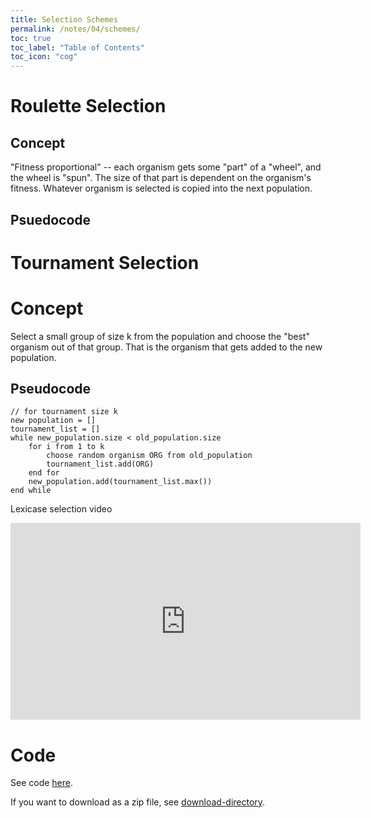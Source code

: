 ```yaml
---
title: Selection Schemes
permalink: /notes/04/schemes/
toc: true
toc_label: "Table of Contents"
toc_icon: "cog"
---
```


# Roulette Selection

## Concept

"Fitness proportional" -- each organism gets some "part" of a "wheel", and the wheel is "spun". The size of that part is dependent on the organism's fitness. Whatever organism is selected is copied into the next population. 
## Psuedocode

# Tournament Selection

# Concept

Select a small group of size k from the population and choose the "best" organism out of that group. That is the organism that gets added to the new population.

## Pseudocode

```
// for tournament size k
new population = []
tournament_list = []
while new_population.size < old_population.size
    for i from 1 to k
        choose random organism ORG from old_population
        tournament_list.add(ORG)
    end for
    new_population.add(tournament_list.max())
end while
```

Lexicase selection video

<iframe width="560" height="315" src="https://www.youtube.com/embed/Th6Hx3SJOlk" title="YouTube video player" frameborder="0" allow="accelerometer; autoplay; clipboard-write; encrypted-media; gyroscope; picture-in-picture; web-share" allowfullscreen></iframe>

# Code

See code [here](https://github.com/alackles/CMSC-500-ST-23/tree/main/code/04).

If you want to download as a zip file, see [download-directory](https://download-directory.github.io/).